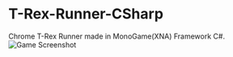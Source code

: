 # T-Rex-Runner-CSharp
Chrome T-Rex Runner made in MonoGame(XNA) Framework C#.<br>
![Game Screenshot](https://drive.google.com/file/d/13BMqzpTKUiA25LDn4JPhed3q7WJjHDMM/view?usp=sharing)
